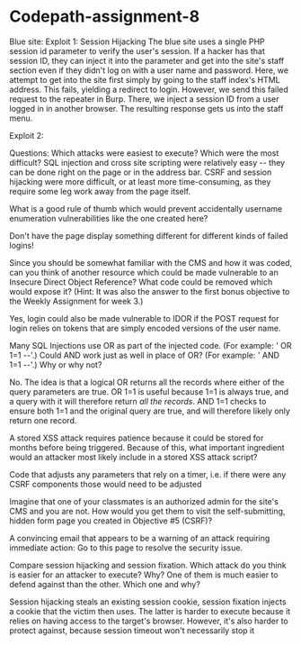 # Codepath-assignment-8

Blue site:
Exploit 1: Session Hijacking
The blue site uses a single PHP session id parameter to verify the user's session. 
If a hacker has that session ID, they can inject it into the parameter 
and get into the site's staff section even if they didn't log on with a user name and password.
Here, we attempt to get into the site first simply by going to the staff index's HTML address.
This fails, yielding a redirect to login. 
However, we send this failed request to the repeater in Burp.
There, we inject a session ID from a user logged in in another browser.
The resulting response gets us into the staff menu.

Exploit 2:



Questions:
Which attacks were easiest to execute? Which were the most difficult?
SQL injection and cross site scripting were relatively easy -- 
they can be done right on the page or in the address bar.
CSRF and session hijacking were more difficult, or at least more time-consuming,
as they require some leg work away from the page itself.

What is a good rule of thumb which would prevent accidentally username enumeration vulnerabilities 
like the one created here?

Don't have the page display something different for different kinds of failed logins!

Since you should be somewhat familiar with the CMS and how it was coded, 
can you think of another resource which could be made vulnerable to an 
Insecure Direct Object Reference? What code could be removed which would expose it? 
(Hint: It was also the answer to the first bonus objective to the Weekly Assignment for week 3.)

Yes, login could also be made vulnerable to IDOR if the POST request for login relies on 
tokens that are simply encoded versions of the user name.

Many SQL Injections use OR as part of the injected code. 
(For example: ' OR 1=1 --'.) Could AND work just as well in place of OR? 
(For example: ' AND 1=1 --'.) Why or why not?

No. The idea is that a logical OR returns all the records where either of the query parameters are true.
OR 1=1 is useful because 1=1 is always true, and a query with it will therefore return _all the records_.
AND 1=1 checks to ensure both 1=1 and the original query are true, and will therefore likely only 
return one record.

A stored XSS attack requires patience because it could be stored for months before being triggered. 
Because of this, what important ingredient would an attacker most likely include in a stored XSS attack script?

Code that adjusts any parameters that rely on a timer, i.e. if there were any CSRF components those would need
to be adjusted

Imagine that one of your classmates is an authorized admin for the site's CMS and you are not. 
How would you get them to visit the self-submitting, hidden form page you created in Objective #5 (CSRF)?

A convincing email that appears to be a warning of an attack requiring immediate action: Go to 
this page to resolve the security issue.

Compare session hijacking and session fixation. 
Which attack do you think is easier for an attacker to execute? 
Why? One of them is much easier to defend against than the other. 
Which one and why?

Session hijacking steals an existing session cookie, session fixation injects a cookie that the victim then uses.
The latter is harder to execute because it relies on having access to the target's browser.
However, it's also harder to protect against, because session timeout won't necessarily stop it
